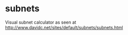 # subnets
Visual subnet calculator as seen at http://www.davidc.net/sites/default/subnets/subnets.html
